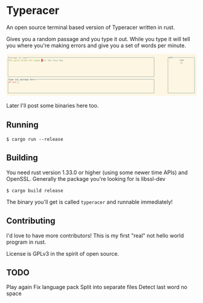 # Typeracer

An open source terminal based version of Typeracer written in rust.

Gives you a random passage and you type it out. While you type it will tell you
where you're making errors and give you a set of words per minute.

![User typing away having a great time in their terminal](/assets/typing.jpg)

Later I'll post some binaries here too.

## Running

```
$ cargo run --release
```

## Building
You need rust version 1.33.0 or higher (using some newer time APIs) and OpenSSL.
Generally the package you're looking for is libssl-dev

```
$ cargo build release
```

The binary you'll get is called `typeracer` and runnable immediately!

## Contributing

I'd love to have more contributors! This is my first "real" not hello world
program in rust.

License is GPLv3 in the spirit of open source.

## TODO

Play again
Fix language pack
Split into separate files
Detect last word no space
